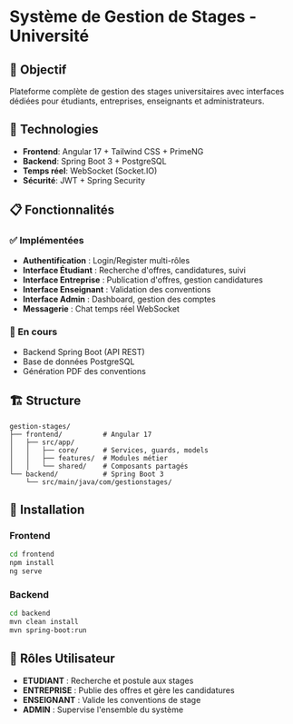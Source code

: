 # Système de Gestion de Stages - Université

## 🎯 Objectif
Plateforme complète de gestion des stages universitaires avec interfaces dédiées pour étudiants, entreprises, enseignants et administrateurs.

## 🚀 Technologies
- **Frontend**: Angular 17 + Tailwind CSS + PrimeNG
- **Backend**: Spring Boot 3 + PostgreSQL
- **Temps réel**: WebSocket (Socket.IO)
- **Sécurité**: JWT + Spring Security

## 📋 Fonctionnalités

### ✅ Implémentées
- **Authentification** : Login/Register multi-rôles
- **Interface Étudiant** : Recherche d'offres, candidatures, suivi
- **Interface Entreprise** : Publication d'offres, gestion candidatures  
- **Interface Enseignant** : Validation des conventions
- **Interface Admin** : Dashboard, gestion des comptes
- **Messagerie** : Chat temps réel WebSocket

### 🔄 En cours
- Backend Spring Boot (API REST)
- Base de données PostgreSQL
- Génération PDF des conventions

## 🏗️ Structure
```
gestion-stages/
├── frontend/          # Angular 17
│   ├── src/app/
│   │   ├── core/      # Services, guards, models
│   │   ├── features/  # Modules métier
│   │   └── shared/    # Composants partagés
└── backend/           # Spring Boot 3
    └── src/main/java/com/gestionstages/
```

## 🚀 Installation

### Frontend
```bash
cd frontend
npm install
ng serve
```

### Backend  
```bash
cd backend
mvn clean install
mvn spring-boot:run
```

## 👥 Rôles Utilisateur
- **ETUDIANT** : Recherche et postule aux stages
- **ENTREPRISE** : Publie des offres et gère les candidatures
- **ENSEIGNANT** : Valide les conventions de stage
- **ADMIN** : Supervise l'ensemble du système